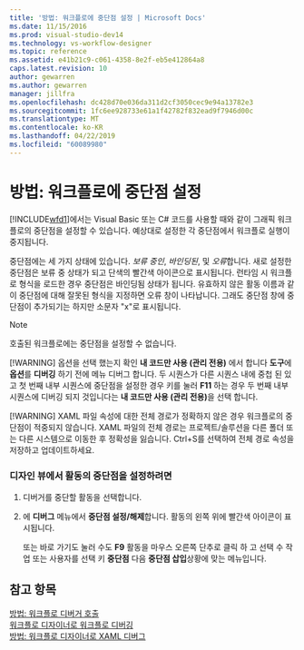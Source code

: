```yaml
---
title: '방법: 워크플로에 중단점 설정 | Microsoft Docs'
ms.date: 11/15/2016
ms.prod: visual-studio-dev14
ms.technology: vs-workflow-designer
ms.topic: reference
ms.assetid: e41b21c9-c061-4358-8e2f-eb5e412864a8
caps.latest.revision: 10
author: gewarren
ms.author: gewarren
manager: jillfra
ms.openlocfilehash: dc428d70e036da311d2cf3050cec9e94a13782e3
ms.sourcegitcommit: 1fc6ee928733e61a1f42782f832ead9f7946d00c
ms.translationtype: MT
ms.contentlocale: ko-KR
ms.lasthandoff: 04/22/2019
ms.locfileid: "60089980"
---
```

# <a name="how-to-set-breakpoints-in-workflows"></a>방법: 워크플로에 중단점 설정
[!INCLUDE[wfd1](../includes/wfd1-md.md)]에서는 Visual Basic 또는 C# 코드를 사용할 때와 같이 그래픽 워크플로의 중단점을 설정할 수 있습니다. 예상대로 설정한 각 중단점에서 워크플로 실행이 중지됩니다.  
  
 중단점에는 세 가지 상태에 있습니다. *보류 중인*, *바인딩된*, 및 *오류*합니다. 새로 설정한 중단점은 보류 중 상태가 되고 단색의 빨간색 아이콘으로 표시됩니다. 런타임 시 워크플로 형식을 로드한 경우 중단점은 바인딩됨 상태가 됩니다. 유효하지 않은 활동 이름과 같이 중단점에 대해 잘못된 형식을 지정하면 오류 창이 나타납니다. 그래도 중단점 창에 중단점이 추가되기는 하지만 소문자 "x"로 표시됩니다.  
  
> [!NOTE]
>  호출된 워크플로에는 중단점을 설정할 수 없습니다.  
> 
> [!WARNING]
>  옵션을 선택 했는지 확인 **내 코드만 사용 (관리 전용)** 에서 합니다 **도구**에 **옵션**를 **디버깅** 하기 전에 메뉴 디버그 합니다. 두 시퀀스가 다른 시퀀스 내에 중첩 된 있고 첫 번째 내부 시퀀스에 중단점을 설정한 경우 키를 눌러 **F11** 하는 경우 두 번째 내부 시퀀스에 디버깅 되지 것입니다는 <strong>내 코드만 사용 (관리 전용)</strong>을 선택 합니다.  
> 
> [!WARNING]
>  XAML 파일 속성에 대한 전체 경로가 정확하지 않은 경우 워크플로의 중단점이 적중되지 않습니다. XAML 파일의 전체 경로는 프로젝트/솔루션을 다른 폴더 또는 다른 시스템으로 이동한 후 정확성을 잃습니다. Ctrl+S를 선택하여 전체 경로 속성을 저장하고 업데이트하세요.  
  
### <a name="to-set-a-breakpoint-on-an-activity-in-the-design-view"></a>디자인 뷰에서 활동의 중단점을 설정하려면  
  
1. 디버거를 중단할 활동을 선택합니다.  
  
2. 에 **디버그** 메뉴에서 **중단점 설정/해제**합니다. 활동의 왼쪽 위에 빨간색 아이콘이 표시됩니다.  
  
     또는 바로 가기도 눌러 수도 **F9** 활동을 마우스 오른쪽 단추로 클릭 하 고 선택 수 작업 또는 사용자를 선택 키 **중단점** 다음 **중단점 삽입**상황에 맞는 메뉴입니다.  
  
## <a name="see-also"></a>참고 항목  
 [방법: 워크플로 디버거 호출](../workflow-designer/how-to-invoke-the-workflow-debugger.md)   
 [워크플로 디자이너로 워크플로 디버깅](../workflow-designer/debugging-workflows-with-the-workflow-designer.md)   
 [방법: 워크플로 디자이너로 XAML 디버그](../workflow-designer/how-to-debug-xaml-with-the-workflow-designer.md)